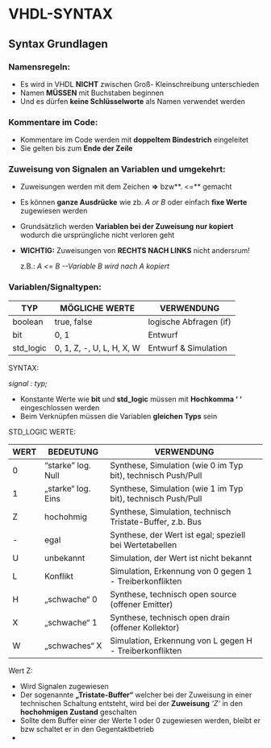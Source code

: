# VHDL-SYNTAX

## Syntax Grundlagen

### Namensregeln:

- Es wird in VHDL **NICHT** zwischen Groß- Kleinschreibung unterschieden
- Namen **MÜSSEN** mit Buchstaben beginnen
- Und es dürfen **keine Schlüsselworte** als Namen verwendet werden

### Kommentare im Code:

- Kommentare im Code werden mit **doppeltem Bindestrich** eingeleitet
- Sie gelten bis zum **Ende der Zeile**

### Zuweisung von Signalen an Variablen und umgekehrt:

- Zuweisungen werden mit dem Zeichen **=>** bzw**. <=** gemacht
- Es können **ganze Ausdrücke** wie zb. *A or B* oder einfach **fixe Werte** zugewiesen werden
- Grundsätzlich werden **Variablen bei der Zuweisung** **nur kopiert** wodurch die ursprüngliche nicht verloren geht
- **WICHTIG:** Zuweisungen von **RECHTS NACH LINKS** nicht andersrum!
    
    z.B.: *A <= B --Variable B wird nach A kopiert*
    

### Variablen/Signaltypen:

| TYP | MÖGLICHE WERTE | VERWENDUNG |
| --- | --- | --- |
| boolean | true, false | logische Abfragen (if) |
| bit | 0, 1 | Entwurf |
| std_logic | 0, 1, Z, -, U, L, H, X, W | Entwurf & Simulation |

SYNTAX:

*signal <signalname>: typ;*

- Konstante Werte wie **bit** und **std_logic** müssen mit **Hochkomma ‘ ‘** eingeschlossen werden
- Beim Verknüpfen müssen die Variablen **gleichen Typs** sein

STD_LOGIC WERTE:

| WERT | BEDEUTUNG | VERWENDUNG |
| --- | --- | --- |
| 0 | “starke” log. Null | Synthese, Simulation (wie 0 im Typ bit), technisch Push/Pull |
| 1 | „starke“ log. Eins | Synthese, Simulation (wie 1 im Typ bit), technisch Push/Pull |
| Z | hochohmig | Synthese, Simulation, technisch Tristate-Buffer, z.b. Bus |
| - | egal | Synthese, der Wert ist egal; speziell bei Wertetabellen |
| U | unbekannt | Simulation, der Wert ist nicht bekannt |
| L | Konflikt | Simulation, Erkennung von 0 gegen 1 - Treiberkonflikten |
| H | „schwache“ 0 | Synthese, technisch open source (offener Emitter) |
| X | „schwache“ 1 | Synthese, technisch open drain (offener Kollektor) |
| W | „schwaches“ X | Simulation, Erkennung von L gegen H - Treiberkonflikten |

Wert Z:

- Wird Signalen zugewiesen
- Der sogenannte **„Tristate-Buffer“** welcher bei der Zuweisung in einer technischen Schaltung entsteht, wird bei der **Zuweisung** *‘Z‘* in den **hochohmigen Zustand** geschalten
- Sollte dem Buffer einer der Werte 1 oder 0 zugewiesen werden, bleibt er bzw schaltet er in den Gegentaktbetrieb
-